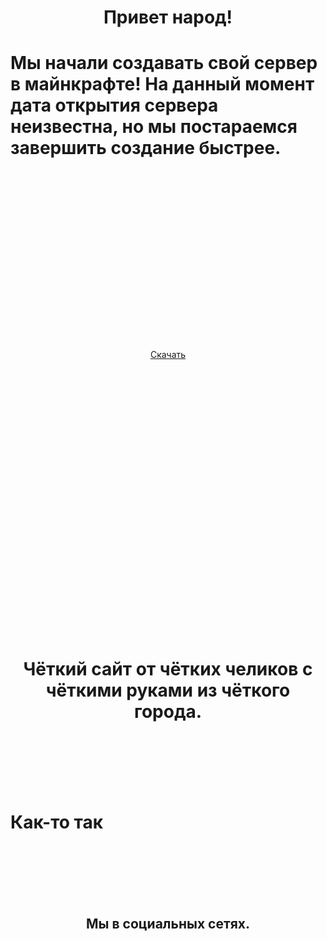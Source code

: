 <DOCTYPE html>
<html>
<head>
	     <title>Ice Craft</title>
	 </head>
<body>
	 <body background= "c.jpg">
		<h1><center>Привет народ!</center></h1>
		<h1>Мы начали создавать свой сервер в майнкрафте! На данный момент дата открытия сервера неизвестна, но мы постараемся завершить создание быстрее.</h1>
	   <br>
	   <br>
	   <br>
	   <br>
	   <br>
	   <br>
	   <br>
	   <br>
	   <br>
	   <br>
	   <br>
	   <br>
	   <br>
	   <br>
	   <br>
	   <br>
	   <p>
	   <a download href="c.jpg"><center>Скачать</center></a>
	   </p>
	   <br>
	   <br>
	   <br>
	   <br>
	   <br>
	   <br>
	   <br>
	   <br>
	   <br>
	   <br>
	   <br>
	   <br>
	   <br>
	   <br>
	   <br>
	   <br>
	   <br>
	   <br>
	   <br>
	   <br>
	   <br>
	   <br>
	   <br>
	   <br>
	   <br>
		<h1><center>Чёткий сайт от чётких челиков с чёткими руками из чёткого города.</center></h1>
	   <br>
	   <br>
	   <br>
	   <br>
	   <br>
	   <h1>Как-то так</h1>
	   <br>
	   <br>
	   <br>
	   <br>
	   <br>
	   <h2><center>Мы в социальных сетях.</center></h2>
	   <br>
	   <br>
	   <br>
	   </body>
</html>




